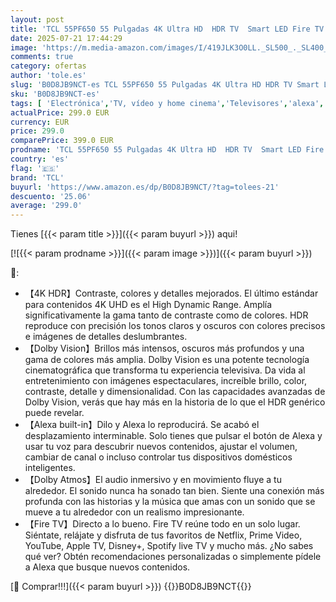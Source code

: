 ```yaml
---
layout: post
title: 'TCL 55PF650 55 Pulgadas 4K Ultra HD  HDR TV  Smart LED Fire TV  Dolby Vision  Dolby Atmos  DTS  HDR 10  Alexa Integrado  Airplay2  Miracast '
date: 2025-07-21 17:44:29
image: 'https://m.media-amazon.com/images/I/419JLK3O0LL._SL500_._SL400_.jpg'
comments: true
category: ofertas
author: 'tole.es'
slug: 'B0D8JB9NCT-es TCL 55PF650 55 Pulgadas 4K Ultra HD HDR TV Smart LED Fire...'
sku: 'B0D8JB9NCT-es'
tags: [ 'Electrónica','TV, vídeo y home cinema','Televisores','alexa','tcl','🇪🇸', ]
actualPrice: 299.0 EUR
currency: EUR
price: 299.0
comparePrice: 399.0 EUR
prodname: 'TCL 55PF650 55 Pulgadas 4K Ultra HD  HDR TV  Smart LED Fire TV  Dolby Vision  Dolby Atmos  DTS  HDR 10  Alexa Integrado  Airplay2  Miracast '
country: 'es'
flag: '🇪🇸'
brand: 'TCL'
buyurl: 'https://www.amazon.es/dp/B0D8JB9NCT/?tag=tolees-21'
descuento: '25.06'
average: '299.0'
---
```


Tienes [{{< param title >}}]({{< param buyurl >}}) aqui!

[![{{< param prodname >}}]({{< param image >}})]({{< param buyurl >}})

🔎:

- 【4K HDR】Contraste, colores y detalles mejorados. El último estándar para contenidos 4K UHD es el High Dynamic Range. Amplía significativamente la gama tanto de contraste como de colores. HDR reproduce con precisión los tonos claros y oscuros con colores precisos e imágenes de detalles deslumbrantes.
- 【Dolby Vision】Brillos más intensos, oscuros más profundos y una gama de colores más amplia. Dolby Vision es una potente tecnología cinematográfica que transforma tu experiencia televisiva. Da vida al entretenimiento con imágenes espectaculares, increíble brillo, color, contraste, detalle y dimensionalidad. Con las capacidades avanzadas de Dolby Vision, verás que hay más en la historia de lo que el HDR genérico puede revelar.
- 【Alexa built-in】Dilo y Alexa lo reproducirá. Se acabó el desplazamiento interminable. Solo tienes que pulsar el botón de Alexa y usar tu voz para descubrir nuevos contenidos, ajustar el volumen, cambiar de canal o incluso controlar tus dispositivos domésticos inteligentes.
- 【Dolby Atmos】El audio inmersivo y en movimiento fluye a tu alrededor. El sonido nunca ha sonado tan bien. Siente una conexión más profunda con las historias y la música que amas con un sonido que se mueve a tu alrededor con un realismo impresionante.
- 【Fire TV】Directo a lo bueno. Fire TV reúne todo en un solo lugar. Siéntate, relájate y disfruta de tus favoritos de Netflix, Prime Video, YouTube, Apple TV, Disney+, Spotify live TV y mucho más. ¿No sabes qué ver? Obtén recomendaciones personalizadas o simplemente pídele a Alexa que busque nuevos contenidos.

[🛒 Comprar!!!]({{< param buyurl >}})
{{<world>}}B0D8JB9NCT{{</world>}}
